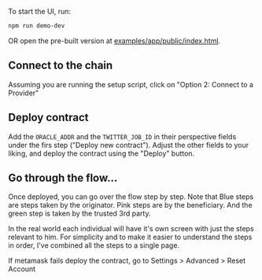 To start the UI, run:
```bash
npm run demo-dev
```

OR open the pre-built version at [examples/app/public/index.html](examples/app/public/index.html).

## Connect to the chain
Assuming you are running the setup script, click on "Option 2: Connect to a Provider"

## Deploy contract
Add the `ORACLE_ADDR` and the `TWITTER_JOB_ID` in their perspective fields under 
the firs step ("Deploy new contract").
Adjust the other fields to your liking, and deploy the contract using the "Deploy" button.

## Go through the flow...

Once deployed, you can go over the flow step by step. Note that Blue steps are steps taken by the originator. Pink steps are by the beneficiary. And the green step is taken by the trusted 3rd party.

In the real world each individual will have it's own screen with just the steps relevant to him. For simplicity and to make it easier to understand the steps in order, I've combined all the steps to a single page.

If metamask fails deploy the contract, go to Settings > Advanced > Reset Account